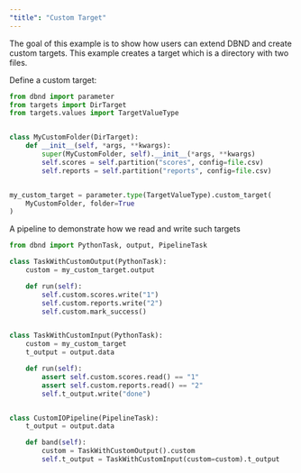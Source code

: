 ```yaml
---
"title": "Custom Target"
---
```

The goal of this example is to show how users can extend DBND and create custom targets. This example creates a target which is a directory with two files.

Define a custom target:

<!-- noqa -->
```python
from dbnd import parameter
from targets import DirTarget
from targets.values import TargetValueType


class MyCustomFolder(DirTarget):
    def __init__(self, *args, **kwargs):
        super(MyCustomFolder, self).__init__(*args, **kwargs)
        self.scores = self.partition("scores", config=file.csv)
        self.reports = self.partition("reports", config=file.csv)


my_custom_target = parameter.type(TargetValueType).custom_target(
    MyCustomFolder, folder=True
)
```

A pipeline to demonstrate how we read and write such targets

<!-- noqa -->
```python
from dbnd import PythonTask, output, PipelineTask

class TaskWithCustomOutput(PythonTask):
    custom = my_custom_target.output

    def run(self):
        self.custom.scores.write("1")
        self.custom.reports.write("2")
        self.custom.mark_success()


class TaskWithCustomInput(PythonTask):
    custom = my_custom_target
    t_output = output.data

    def run(self):
        assert self.custom.scores.read() == "1"
        assert self.custom.reports.read() == "2"
        self.t_output.write("done")


class CustomIOPipeline(PipelineTask):
    t_output = output.data

    def band(self):
        custom = TaskWithCustomOutput().custom
        self.t_output = TaskWithCustomInput(custom=custom).t_output
```
